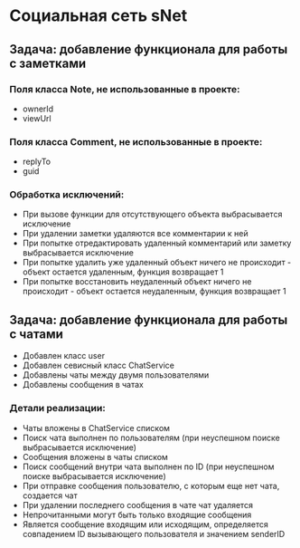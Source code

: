 # Социальная сеть sNet
## Задача: добавление функционала для работы с заметками
### Поля класса Note, не использованные в проекте:
* ownerId
* viewUrl
### Поля класса Comment, не использованные в проекте:
* replyTo
* guid
### Обработка исключений:
* При вызове функции для отсутствующего объекта выбрасывается исключение
* При удалении заметки удаляются все комментарии к ней
* При попытке отредактировать удаленный комментарий или заметку выбрасывается исключение
* При попытке удалить уже удаленный объект ничего не происходит - объект остается удаленным, функция возвращает 1
* При попытке восстановить неудаленный объект ничего не происходит - объект остается неудаленным, функция возвращает 1

## Задача: добавление функционала для работы с чатами
* Добавлен класс user
* Добавлен севисный класс ChatService
* Добавлены чаты между двумя пользователями
* Добавлены сообщения в чатах
### Детали реализации:
* Чаты вложены в ChatService списком
* Поиск чата выполнен по пользователям (при неуспешном поиске выбрасывается исключение)
* Сообщения вложены в чаты списком
* Поиск сообщений внутри чата выполнен по ID (при неуспешном поиске выбрасывается исключение)
* При отправке сообщения пользователю, с которым еще нет чата, создается чат
* При удалении последнего сообщения в чате чат удаляется
* Непрочитанными могут быть только входящие сообщения
* Является сообщение входящим или исходящим, определяется совпадением ID вызывающего пользователя и значением senderID